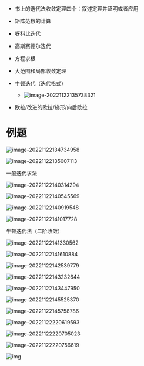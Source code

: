 - 书上的迭代法收敛定理四个：叙述定理并证明或者应用
- 矩阵范数的计算
- 呀科比迭代
- 高斯赛德尔迭代

- 方程求根
- 大范围和局部收敛定理
- 牛顿迭代（迭代格式）
  - ![image-20221122135738321](https://cdn.jsdelivr.net/gh/WINNERZR01/ImageHosting@main/writeimg/image-20221122135738321.png)
- 欧拉/改进的欧拉/梯形/向后欧拉

# 例题

![image-20221122134734958](https://cdn.jsdelivr.net/gh/WINNERZR01/ImageHosting@main/writeimg/image-20221122134734958.png)

![image-20221122135007113](https://cdn.jsdelivr.net/gh/WINNERZR01/ImageHosting@main/writeimg/image-20221122135007113.png)

一般迭代求法

![image-20221122140314294](https://cdn.jsdelivr.net/gh/WINNERZR01/ImageHosting@main/writeimg/image-20221122140314294.png)

![image-20221122140545569](https://cdn.jsdelivr.net/gh/WINNERZR01/ImageHosting@main/writeimg/image-20221122140545569.png)

![image-20221122140919548](https://cdn.jsdelivr.net/gh/WINNERZR01/ImageHosting@main/writeimg/image-20221122140919548.png)

![image-20221122141017728](https://cdn.jsdelivr.net/gh/WINNERZR01/ImageHosting@main/writeimg/image-20221122141017728.png)

牛顿迭代法（二阶收敛）

![image-20221122141330562](https://cdn.jsdelivr.net/gh/WINNERZR01/ImageHosting@main/writeimg/image-20221122141330562.png)

![image-20221122141610884](https://cdn.jsdelivr.net/gh/WINNERZR01/ImageHosting@main/writeimg/image-20221122141610884.png)

![image-20221122142539779](https://cdn.jsdelivr.net/gh/WINNERZR01/ImageHosting@main/writeimg/image-20221122142539779.png)

![image-20221122143232644](https://cdn.jsdelivr.net/gh/WINNERZR01/ImageHosting@main/writeimg/image-20221122143232644.png)

![image-20221122143447950](https://cdn.jsdelivr.net/gh/WINNERZR01/ImageHosting@main/writeimg/image-20221122143447950.png)

![image-20221122145525370](https://cdn.jsdelivr.net/gh/WINNERZR01/ImageHosting@main/writeimg/image-20221122145525370.png)

![image-20221122145758786](https://cdn.jsdelivr.net/gh/WINNERZR01/ImageHosting@main/writeimg/image-20221122145758786.png)

![image-20221122220619593](https://cdn.jsdelivr.net/gh/WINNERZR01/ImageHosting@main/writeimg/image-20221122220619593.png)

![image-20221122220705023](https://cdn.jsdelivr.net/gh/WINNERZR01/ImageHosting@main/writeimg/image-20221122220705023.png)

![image-20221122220756619](https://cdn.jsdelivr.net/gh/WINNERZR01/ImageHosting@main/writeimg/image-20221122220756619.png)

![img](https://cdn.jsdelivr.net/gh/WINNERZR01/ImageHosting@main/writeimg/c8177f3e6709c93d718590648d3df8dcd1005429)